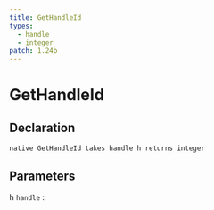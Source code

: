 ```yaml
---
title: GetHandleId
types:
  - handle
  - integer
patch: 1.24b
---
```


# GetHandleId

## Declaration

```jass
native GetHandleId takes handle h returns integer
```

## Parameters
h `handle`
: 
